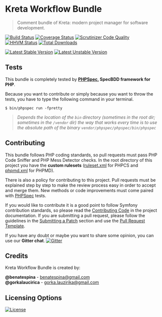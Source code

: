 # Kreta Workflow Bundle
> Comment bundle of Kreta: modern project manager for software development.

[![Build Status](https://travis-ci.org/kreta/WorkflowBundle.svg?branch=master)](https://travis-ci.org/kreta/WorkflowBundle)
[![Coverage Status](https://img.shields.io/coveralls/kreta/WorkflowBundle.svg)](https://coveralls.io/r/kreta/WorkflowBundle)
[![Scrutinizer Code Quality](https://scrutinizer-ci.com/g/kreta/WorkflowBundle/badges/quality-score.png?b=master)](https://scrutinizer-ci.com/g/kreta/WorkflowBundle/?branch=master)
[![HHVM Status](http://hhvm.h4cc.de/badge/kreta/workflow-bundle.svg)](http://hhvm.h4cc.de/package/kreta/workflow-bundle)
[![Total Downloads](https://poser.pugx.org/kreta/workflow-bundle/downloads)](https://packagist.org/packages/kreta/workflow-bundle)

[![Latest Stable Version](https://poser.pugx.org/kreta/workflow-bundle/v/stable.svg)](https://packagist.org/packages/kreta/workflow-bundle)
[![Latest Unstable Version](https://poser.pugx.org/kreta/workflow-bundle/v/unstable.svg)](https://packagist.org/packages/kreta/workflow-bundle)

Tests
-----

This bundle is completely tested by **[PHPSpec][1], SpecBDD framework for PHP**.

Because you want to contribute or simply because you want to throw the tests, you have to type the following command
in your terminal.

    $ bin/phpspec run -fpretty

>*Depends the location of the `bin` directory (sometimes in the root dir; sometimes in the `/vendor` dir) the way that
works every time is to use the absolute path of the binary `vendor/phpspec/phpspec/bin/phpspec`*

Contributing
------------

This bundle follows PHP coding standards, so pull requests must pass PHP Code Sniffer and PHP Mess Detector
checks. In the root directory of this project you have the **custom rulesets** ([ruleset.xml]() for PHPCS and
[phpmd.xml]() for PHPMD).

There is also a policy for contributing to this project. Pull requests must
be explained step by step to make the review process easy in order to
accept and merge them. New methods or code improvements must come paired with [PHPSpec][1] tests.

If you would like to contribute it is a good point to follow Symfony contribution standards,
so please read the [Contributing Code][2] in the project
documentation. If you are submitting a pull request, please follow the guidelines
in the [Submitting a Patch][3] section and use the [Pull Request Template][4].

If you have any doubt or maybe you want to share some opinion, you can use our **Gitter chat**.
[![Gitter](https://badges.gitter.im/Join%20Chat.svg)](https://gitter.im/kreta/kreta?utm_source=badge&utm_medium=badge&utm_campaign=pr-badge&utm_content=badge)

[1]: http://www.phpspec.net/
[2]: http://symfony.com/doc/current/contributing/code/index.html
[3]: http://symfony.com/doc/current/contributing/code/patches.html#check-list
[4]: http://symfony.com/doc/current/contributing/code/patches.html#make-a-pull-request

Credits
-------
Kreta Workflow Bundle is created by:
>
**@benatespina** - [benatespina@gmail.com](mailto:benatespina@gmail.com)<br/>
**@gorkalaucirica** - [gorka.lauzirika@gmail.com](mailto:gorka.lauzirika@gmail.com)

Licensing Options
-----------------
[![License](https://poser.pugx.org/kreta/workflow-bundle/license.svg)](https://github.com/kreta/kreta/blob/master/LICENSE)
